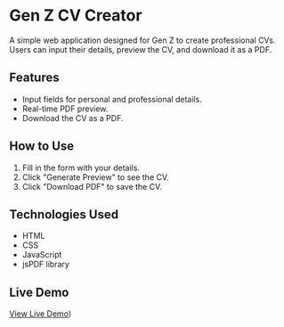 # Gen Z CV Creator

A simple web application designed for Gen Z to create professional CVs. Users can input their details, preview the CV, and download it as a PDF.

## Features
- Input fields for personal and professional details.
- Real-time PDF preview.
- Download the CV as a PDF.

## How to Use
1. Fill in the form with your details.
2. Click "Generate Preview" to see the CV.
3. Click "Download PDF" to save the CV.

## Technologies Used
- HTML
- CSS
- JavaScript
- jsPDF library

## Live Demo
[View Live Demo](https://stevedat.github.io/w3c/))
